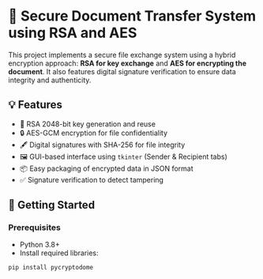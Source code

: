 # 🔐 Secure Document Transfer System using RSA and AES

This project implements a secure file exchange system using a hybrid encryption approach: **RSA for key exchange** and **AES for encrypting the document**. It also features digital signature verification to ensure data integrity and authenticity.

## 💡 Features

- 🔑 RSA 2048-bit key generation and reuse
- 🔒 AES-GCM encryption for file confidentiality
- 🖋️ Digital signatures with SHA-256 for file integrity
- 🖼️ GUI-based interface using `tkinter` (Sender & Recipient tabs)
- 📦 Easy packaging of encrypted data in JSON format
- ✅ Signature verification to detect tampering



## 🚀 Getting Started

### Prerequisites

- Python 3.8+
- Install required libraries:

```bash
pip install pycryptodome
